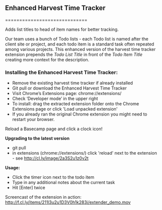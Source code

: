 ## Enhanced Harvest Time Tracker ##
=============================

Adds list titles to head of item names for better tracking.

Our team uses a bunch of Todo lists - each Todo list is named after the client site or project, and each todo item is a standard task often repeated among various projects.  This enhanced version of the harvest time tracker extension  prepends the *Todo List Title* in front of the *Todo Item Title* creating more context for the description.

### Installing the Enhanced Harvest Time Tracker: ###

 * Remove the existing harvest time tracker if already installed
 * Git pull or download the Enhanced Harvest Time Tracker
 * Visit Chrome’s Extensions page: chrome://extensions/
 * Check ‘Developer mode’ in the upper right
 * To install: drag the extracted extension folder onto the Chrome Extensions page or click 'Load unpacked extension'
 * If you already ran the original Chrome extension you might need to restart your browser.

Reload a Basecamp page and click a clock icon!

**Upgrading to the latest version**
* git pull
* in extensions (chrome://extensions/) click 'reload' next to the extension - see http://cl.ly/image/2a3S2u1z0v2t

**Usage:**
* Click the timer icon next to the todo item
* Type in any additional notes about the current task
* Hit [Enter] twice

Screencast of the extension in action: http://f.cl.ly/items/211l3u2u1D3V0h1k283i/extender_demo.mov